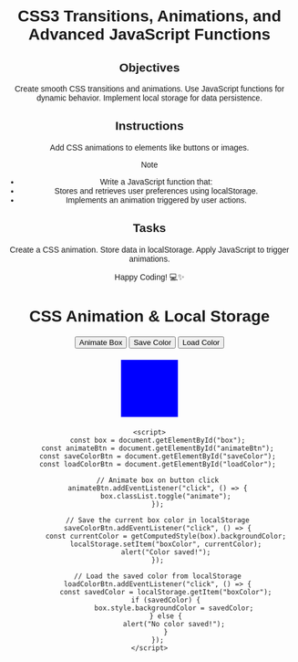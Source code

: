 # CSS3 Transitions, Animations, and Advanced JavaScript Functions

## Objectives

Create smooth CSS transitions and animations.
Use JavaScript functions for dynamic behavior.
Implement local storage for data persistence.

## Instructions
Add CSS animations to elements like buttons or images.

>[!NOTE]
> - Write a JavaScript function that:
> - Stores and retrieves user preferences using localStorage.
> - Implements an animation triggered by user actions.

## Tasks

Create a CSS animation.
Store data in localStorage.
Apply JavaScript to trigger animations.

Happy Coding! 💻✨


<!DOCTYPE html>
<html lang="en">
<head>
    <meta charset="UTF-8">
    <meta name="viewport" content="width=device-width, initial-scale=1.0">
    <title>CSS Animation & Local Storage</title>
    <style>
        body {
            font-family: Arial, sans-serif;
            text-align: center;
            margin: 50px;
        }
        .box {
            width: 100px;
            height: 100px;
            background-color: blue;
            position: relative;
            margin: 20px auto;
            transition: all 0.5s ease-in-out;
        }
        .animate {
            transform: translateX(200px);
            background-color: red;
        }
    </style>
</head>
<body>
    <h1>CSS Animation & Local Storage</h1>
    <button id="animateBtn">Animate Box</button>
    <button id="saveColor">Save Color</button>
    <button id="loadColor">Load Color</button>
    <div class="box" id="box"></div>

    <script>
        const box = document.getElementById("box");
        const animateBtn = document.getElementById("animateBtn");
        const saveColorBtn = document.getElementById("saveColor");
        const loadColorBtn = document.getElementById("loadColor");

        // Animate box on button click
        animateBtn.addEventListener("click", () => {
            box.classList.toggle("animate");
        });

        // Save the current box color in localStorage
        saveColorBtn.addEventListener("click", () => {
            const currentColor = getComputedStyle(box).backgroundColor;
            localStorage.setItem("boxColor", currentColor);
            alert("Color saved!");
        });

        // Load the saved color from localStorage
        loadColorBtn.addEventListener("click", () => {
            const savedColor = localStorage.getItem("boxColor");
            if (savedColor) {
                box.style.backgroundColor = savedColor;
            } else {
                alert("No color saved!");
            }
        });
    </script>
</body>
</html>
